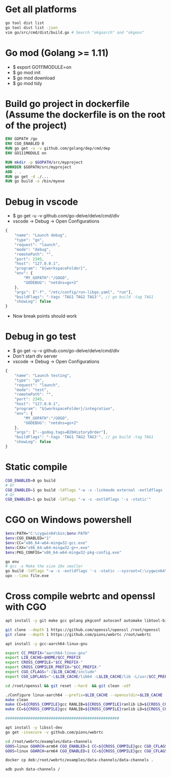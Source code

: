 Get all platforms
=====
```sh
go tool dist list
go tool dist list -json
vim go/src/cmd/dist/build.go # Search "okgoarch" and "okgoos"
```

Go mod (Golang >= 1.11)
=====
* $ export GO111MODULE=on
* $ go mod init
* $ go mod download
* $ go mod tidy

Build go project in dockerfile (Assume the dockerfile is on the root of the project)
=====
```dockerfile
ENV GOPATH /go
ENV CGO_ENABLED 0
RUN go get -u -v github.com/golang/dep/cmd/dep
ENV GO111MODULE on

RUN mkdir -p $GOPATH/src/myproject
WORKDIR $GOPATH/src/myproject
ADD . .
RUN go get -d ./...
RUN go build -o /bin/myexe
```

<!-- Debug in vscode, but shows logs in terminal (Remote debug mode, recommend) -->
<!-- ===== -->
<!-- * $ go get -u -v github.com/go-delve/delve/cmd/dlv -->
<!-- * This is remote debugging mode so setting args and env in vscode json doesn't work -->
<!-- * $ cd /path/to/project && MYGOPATH=/GOGO dlv debug --headless --listen=:2345 --log --api-version=2 -- -f /etc/config/run-libgo.yaml other:args -->
<!-- * vscode -> Debug -> Open Configurations -->
<!-- ```js -->
<!-- { -->
<!--     "name": "Launch remote", -->
<!--     "type": "go", -->
<!--     "request": "launch", -->
<!--     "mode": "remote", -->
<!--     "remotePath": "${workspaceFolder}", -->
<!--     "port": 2345, -->
<!--     "host": "127.0.0.1", -->
<!--     "program": "${workspaceFolder}", -->
<!--     "buildFlags": "-tags 'TAG1 TAG2 TAG3'", // go build -tag TAG1 -->
<!--     "showLog": false -->
<!-- } -->
<!-- ``` -->
<!-- * Now break points should work -->

Debug in vscode
=====
* $ go get -u -v github.com/go-delve/delve/cmd/dlv
* vscode -> Debug -> Open Configurations
```js
{
    "name": "Launch debug",
    "type": "go",
    "request": "launch",
    "mode": "debug",
    "remotePath": "",
    "port": 2345,
    "host": "127.0.0.1",
    "program": "${workspaceFolder}",
    "env": {
        "MY_GOPATH":"/GOGO",
        "GODEBUG": "netdns=go+2"
    },
    "args": ["-f", "/etc/config/run-libgo.yaml", "run"],
    "buildFlags": "-tags 'TAG1 TAG2 TAG3'", // go build -tag TAG1
    "showLog": false
}
```
* Now break points should work

Debug in go test
=====
* $ go get -u -v github.com/go-delve/delve/cmd/dlv
* Don't start dlv server
* vscode -> Debug -> Open Configurations
```js
{
    "name": "Launch testing",
    "type": "go",
    "request": "launch",
    "mode": "test",
    "remotePath": "",
    "port": 2345,
    "host": "127.0.0.1",
    "program": "${workspaceFolder}/integration",
    "env": {
        "MY_GOPATH":"/GOGO",
        "GODEBUG": "netdns=go+2"
    },
    "args": ["--godog.tags=B2bHistoryOrder"],
    "buildFlags": "-tags 'TAG1 TAG2 TAG3'", // go build -tag TAG1
    "showLog": false
}
```

Static compile
=====
```sh
CGO_ENABLED=0 go build
# Or
CGO_ENABLED=1 go build -ldflags "-w -s -linkmode external -extldflags '-s -static'"
# Or
CGO_ENABLED=1 go build -ldflags "-w -s -extldflags '-s -static'"
```

CGO on Windows powershell
=====
```sh
$env:PATH="C:\cygwin64\bin;$env:PATH"
$env:CGO_ENABLED="1"
$env:CC="x86_64-w64-mingw32-gcc.exe"
$env:CXX="x86_64-w64-mingw32-g++.exe"
$env:PKG_CONFIG="x86_64-w64-mingw32-pkg-config.exe"

go env
# gcc -s Make the size 10x smaller
go build -ldflags "-w -s -extldflags '-s -static --sysroot=C:\cygwin64\usr\x86_64-w64-mingw32\sys-root'"
upx --lzma file.exe
```

Cross compile webrtc and openssl with CGO
=====
```sh
apt install -y git make gcc golang pkgconf autoconf automake libtool-bin texinfo python wget

git clone --depth 1 https://github.com/openssl/openssl /root/openssl
git clone --depth 1 https://github.com/pions/webrtc /root/webrtc

apt install -y gcc-aarch64-linux-gnu

export CC_PREFIX="aarch64-linux-gnu"
export LIB_CACHE=$HOME/$CC_PREFIX
export CROSS_COMPILE="$CC_PREFIX-"
export CROSS_COMPILER_PREFIX="$CC_PREFIX-"
export CGO_CFLAGS="-I$LIB_CACHE/include"
export CGO_LDFLAGS="-L$LIB_CACHE/lib64 -L$LIB_CACHE/lib -L/usr/$CC_PREFIX/lib -lssl -lcrypto -ldl"

cd /root/openssl && git reset --hard  && git clean -xdf

./Configure linux-aarch64 --prefix=$LIB_CACHE --openssldir=$LIB_CACHE
make clean
make CC=${CROSS_COMPILE}gcc RANLIB=${CROSS_COMPILE}ranlib LD=${CROSS_COMPILE}ld MAKEDEPPROG=${CROSS_COMPILE}gcc
make CC=${CROSS_COMPILE}gcc RANLIB=${CROSS_COMPILE}ranlib LD=${CROSS_COMPILE}ld MAKEDEPPROG=${CROSS_COMPILE}gcc INSTALLTOP=$LIB_CACHE install_sw

##################################################

apt install -y libssl-dev
go get -insecure -v github.com/pions/webrtc

cd /root/webrtc/examples/data-channels
GOOS=linux GOARCH=arm64 CGO_ENABLED=1 CC=${CROSS_COMPILE}gcc CGO_CFLAGS=$CGO_CFLAGS CGO_LDFLAGS=$CGO_LDFLAGS go env
GOOS=linux GOARCH=arm64 CGO_ENABLED=1 CC=${CROSS_COMPILE}gcc CGO_CFLAGS=$CGO_CFLAGS CGO_LDFLAGS=$CGO_LDFLAGS go build -ldflags "-w -extldflags '-static $CGO_LDFLAGS'"

docker cp deb:/root/webrtc/examples/data-channels/data-channels .

adb push data-channels /
```
